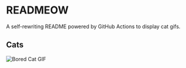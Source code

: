 # READMEOW

A self-rewriting README powered by GitHub Actions to display cat gifs.

## Cats

![Bored Cat GIF](https://media4.giphy.com/media/v1.Y2lkPTlhY2QwMmRhd2hlM3psdGxodGdpNWc4NmwxN29ieHBybG5raGJzMHcwMzJzaGpoZiZlcD12MV9naWZzX3NlYXJjaCZjdD1n/mlvseq9yvZhba/200.gif)
